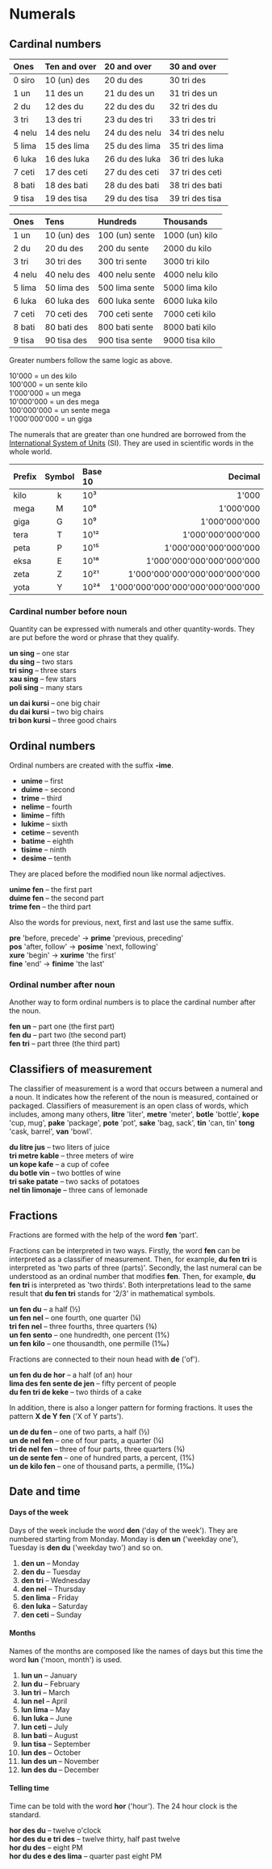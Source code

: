 # Numerals

## Cardinal numbers

| Ones    | Ten and over | 20 and over      | 30 and over      |
|:--------|:-------------|:-----------------|:-----------------|
| 0 siro  | 10 (un) des  | 20 du des        | 30 tri des       |
| 1 un    | 11 des un    | 21 du des un     | 31 tri des un    |
| 2 du    | 12 des du    | 22 du des du     | 32 tri des du    |
| 3 tri   | 13 des tri   | 23 du des tri    | 33 tri des tri   |
| 4 nelu  | 14 des nelu  | 24 du des nelu   | 34 tri des nelu  |
| 5 lima  | 15 des lima  | 25 du des lima   | 35 tri des lima  |
| 6 luka  | 16 des luka  | 26 du des luka   | 36 tri des luka  |
| 7 ceti  | 17 des ceti  | 27 du des ceti   | 37 tri des ceti  |
| 8 bati  | 18 des bati  | 28 du des bati   | 38 tri des bati  |
| 9 tisa  | 19 des tisa  | 29 du des tisa   | 39 tri des tisa  |

| Ones    |  Tens         | Hundreds        | Thousands        |
|:--------|:-------------|:----------------|:------------------|
| 1 un    | 10 (un) des  | 100 (un) sente  | 1000 (un) kilo    |
| 2 du    | 20 du des    | 200 du sente    | 2000 du kilo      |
| 3 tri   | 30 tri des   | 300 tri sente   | 3000 tri kilo     |
| 4 nelu  | 40 nelu   des| 400 nelu sente  | 4000 nelu kilo    |
| 5 lima  | 50 lima  des | 500 lima sente  | 5000 lima kilo    |
| 6 luka  | 60 luka des  | 600 luka sente  | 6000 luka kilo    |
| 7 ceti  | 70 ceti des  | 700 ceti sente  | 7000 ceti kilo    |
| 8 bati  | 80 bati des  | 800 bati sente  | 8000 bati kilo    |
| 9 tisa  | 90 tisa des  | 900 tisa sente  | 9000 tisa kilo    |

Greater numbers follow the same logic as above.

10'000 = un des kilo  
100'000 = un sente kilo  
1'000'000 = un mega  
10'000'000 = un des mega  
100'000'000 = un sente mega  
1'000'000'000 = un giga

The numerals that are greater than one hundred are borrowed from the
[International System of Units](https://en.wikipedia.org/wiki/International_System_of_Units) (SI).
They are used in scientific words in the whole world.

| Prefix | Symbol | Base 10 | Decimal                        |
|:-------|:------:|:-----|----------------------------------:|
| kilo   | k      | 10³  |                             1'000 |
| mega   | M      | 10⁶  |                         1'000'000 |
| giga   | G      | 10⁹  |                     1'000'000'000 |
| tera   | T      | 10¹² |                 1'000'000'000'000 |
| peta   | P      | 10¹⁵ |             1'000'000'000'000'000 |
| eksa   | E      | 10¹⁸ |         1'000'000'000'000'000'000 |
| zeta   | Z      | 10²¹ |     1'000'000'000'000'000'000'000 |
| yota   | Y      | 10²⁴ | 1'000'000'000'000'000'000'000'000 |


### Cardinal number before noun

Quantity can be expressed with numerals and other quantity-words.
They are put before the word or phrase that they qualify.

**un sing**
– one star  
**du sing**
– two stars  
**tri sing**
– three stars  
**xau sing**
– few stars  
**poli sing**
– many stars

**un dai kursi**
– one big chair  
**du dai kursi**
– two big chairs  
**tri bon kursi**
– three good chairs


## Ordinal numbers

Ordinal numbers are created with the suffix **-ime**.

- **unime**
  – first
- **duime**
  – second
- **trime**
  – third
- **nelime**
  – fourth
- **limime**
  – fifth
- **lukime**
  – sixth
- **cetime**
  – seventh
- **batime**
  – eighth
- **tisime**
  – ninth
- **desime**
  – tenth

They are placed before the modified noun like normal adjectives.

**unime fen**
– the first part  
**duime fen**
– the second part  
**trime fen**
– the third part

Also the words for previous, next, first and last use the same suffix.

**pre**
'before, precede'
→ **prime**
'previous, preceding'  
**pos**
'after, follow'
→ **posime**
'next, following'  
**xure**
'begin'
→ **xurime**
'the first'  
**fine**
'end'
→ **finime**
'the last'

### Ordinal number after noun

Another way to form ordinal numbers is to place the cardinal number after the noun.

**fen un**
– part one (the first part)  
**fen du**
– part two (the second part)  
**fen tri**
– part three (the third part)


## Classifiers of measurement

The classifier of measurement is a word that occurs between a numeral and a noun.
It indicates how the referent of the noun is measured, contained or packaged.
Classifiers of measurement is an open class of words,
which includes, among many others,
**litre**
'liter',
**metre**
'meter',
**botle**
'bottle',
**kope**
'cup, mug',
**pake**
'package',
**pote**
'pot',
**sake**
'bag, sack',
**tin**
'can, tin'
**tong**
'cask, barrel',
**van**
'bowl'.

**du litre jus**
– two liters of juice  
**tri metre kable**
– three meters of wire  
**un kope kafe**
– a cup of cofee  
**du botle vin**
– two bottles of wine  
**tri sake patate**
– two sacks of potatoes  
**nel tin limonaje**
– three cans of lemonade


## Fractions

Fractions are formed with the help of the word
**fen**
'part'.

Fractions can be interpreted in two ways.
Firstly, the word **fen** can be interpreted as a classifier of measurement.
Then, for example,
**du fen tri**
is interpreted as 'two parts of three (parts)'.
Secondly, the last numeral can be understood as an ordinal number that modifies **fen**.
Then, for example,
**du fen tri**
is interpreted as 'two thirds'.
Both interpretations lead to the same result that
**du fen tri**
stands for '2/3' in mathematical symbols.

**un fen du**
– a half (½)  
**un fen nel**
– one fourth, one quarter (¼)  
**tri fen nel**
– three fourths, three quarters (¾)  
**un fen sento**
– one hundredth, one percent (1%)  
**un fen kilo**
– one thousandth, one permille (1‰)

Fractions are connected to their noun head with
**de**
('of').

**un fen du de hor**
– a half (of an) hour  
**lima des fen sente de jen**
– fifty percent of people  
**du fen tri de keke**
– two thirds of a cake  


In addition, there is also a longer pattern for forming fractions.
It uses the pattern
**X de Y fen**
('X of Y parts').

**un de du fen**
– one of two parts, a half (½)  
**un de nel fen**
– one of four parts, a quarter (¼)  
**tri de nel fen**
– three of four parts, three quarters (¾)  
**un de sente fen**
– one of hundred parts, a percent, (1%)  
**un de kilo fen**
– one of thousand parts, a permille, (1‰)



## Date and time

#### Days of the week

Days of the week include the word
**den**
('day of the week').
They are numbered starting from Monday.
Monday is
**den un**
('weekday one'),
Tuesday is
**den du**
('weekday two')
and so on.

1. **den un**
   – Monday
2. **den du**
   – Tuesday
3. **den tri**
   – Wednesday
4. **den nel**
   – Thursday
5. **den lima**
   – Friday
6. **den luka**
   – Saturday
7. **den ceti**
   – Sunday

#### Months

Names of the months are composed like the names of days
but this time the word
**lun**
('moon, month') is used.

1. **lun un**
   – January
2. **lun du**
   – February
3. **lun tri**
   – March
4. **lun nel**
  – April
5. **lun lima**
  – May
6. **lun luka**
  – June
7. **lun ceti**
  – July
8. **lun bati**
  – August
9. **lun tisa**
  – September
10. **lun des**
  – October
11. **lun des un**
  – November
12. **lun des du**
  – December

#### Telling time

Time can be told with the word
**hor**
('hour').
The 24 hour clock is the standard.

**hor des du**
– twelve o'clock  
**hor des du e tri des**
– twelve thirty, half past twelve  
**hor du des**
– eight PM  
**hor du des e des lima**
– quarter past eight PM
